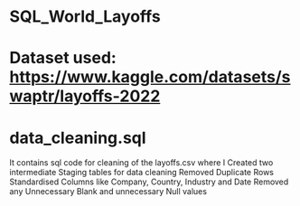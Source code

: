 # SQL_World_Layoffs

# Dataset used: https://www.kaggle.com/datasets/swaptr/layoffs-2022

# data_cleaning.sql
It contains sql code for cleaning of the layoffs.csv where I 
  Created two intermediate Staging tables for data cleaning
  Removed Duplicate Rows 
  Standardised Columns like Company, Country, Industry and Date
  Removed any Unnecessary Blank and unnecessary Null values

